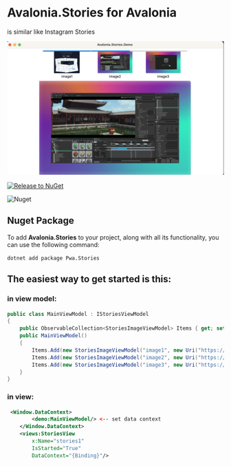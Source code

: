 # Avalonia.Stories for Avalonia

is similar like Instagram Stories

![](images/sample.png)

[![Release to NuGet](https://github.com/vzolotov/Avalonia.Stories/actions/workflows/release.yml/badge.svg?branch=main)](https://github.com/vzolotov/Avalonia.Stories/actions/workflows/release.yml)

![Nuget](https://img.shields.io/nuget/dt/Pwa.Stories?label=Downloads&style=flat-square)
## Nuget Package

To add __Avalonia.Stories__ to your project, along with all its functionality, you can use the following command:

```
dotnet add package Pwa.Stories
```
## The easiest way to get started is this:
### in view model:
```cs
public class MainViewModel : IStoriesViewModel
{
    public ObservableCollection<StoriesImageViewModel> Items { get; set; } = new();
    public MainViewModel()
    {
        Items.Add(new StoriesImageViewModel("image1", new Uri("https://user-images.githubusercontent.com/4672627/152126443-932966cf-57e7-4e77-9be6-62463a66b9f8.png")));
        Items.Add(new StoriesImageViewModel("image2", new Uri("https://github.com/AvaloniaUI/avaloniaui.net/blob/master/assets/showcase/GritGene.png?raw=true")));
        Items.Add(new StoriesImageViewModel("image3", new Uri("https://github.com/AvaloniaUI/avaloniaui.net/blob/master/assets/showcase/GritGene.png?raw=true")));
    }
} 
```

### in view:

```xml
 <Window.DataContext>
        <demo:MainViewModel/> <-- set data context
    </Window.DataContext>
    <views:StoriesView
        x:Name="stories1" 
        IsStarted="True"
        DataContext="{Binding}"/>
```
